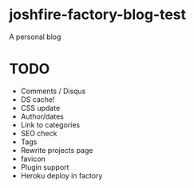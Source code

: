joshfire-factory-blog-test
==========================

A personal blog

TODO
====

 - Comments / Disqus
 - DS cache!
 - CSS update
 - Author/dates
 - Link to categories
 - SEO check
 - Tags
 - Rewrite projects page
 - favicon
 - Plugin support
 - Heroku deploy in factory
